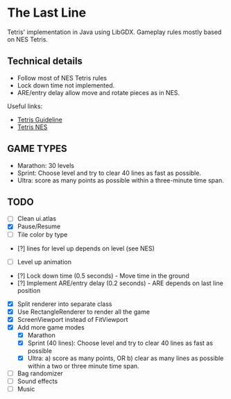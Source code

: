 # The Last Line

Tetris' implementation in Java using LibGDX. Gameplay rules mostly based on NES Tetris.

## Technical details

- Follow most of NES Tetris rules
- Lock down time not implemented.
- ARE/entry delay allow move and rotate pieces as in NES.

Useful links:

- [Tetris Guideline](https://tetris.wiki/Tetris_Guideline)
- [Tetris NES](https://tetris.fandom.com/wiki/Tetris_(NES,_Nintendo))

## GAME TYPES

- Marathon: 30 levels
- Sprint: Choose level and try to clear 40 lines as fast as possible.
- Ultra: score as many points as possible within a three-minute time span.

## TODO

- [ ] Clean ui.atlas
- [x] Pause/Resume
- [ ] Tile color by type
- [?] lines for level up depends on level (see NES)
- [ ] Level up animation
- [?] Lock down time (0.5 seconds) - Move time in the ground
- [?] Implement ARE/entry delay (0.2 seconds) - ARE depends on last line position
- [x] Split renderer into separate class
- [x] Use RectangleRenderer to render all the game
- [x] ScreenViewport instead of FitViewport
- [x] Add more game modes
  - [x] Marathon
  - [x] Sprint (40 lines): Choose level and try to clear 40 lines as fast as possible
  - [x] Ultra: a) score as many points, OR b) clear as many lines as possible within a two or three minute time span.
- [ ] Bag randomizer
- [ ] Sound effects
- [ ] Music